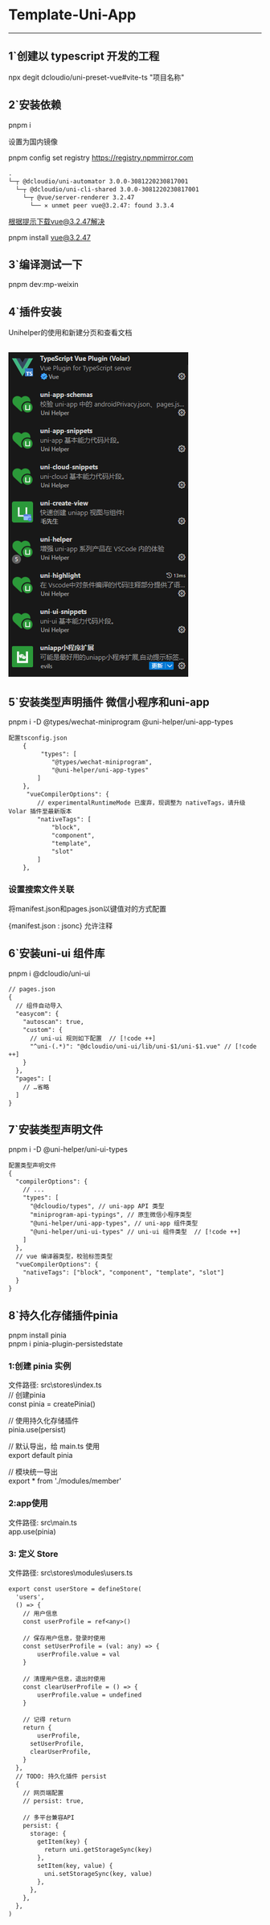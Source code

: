 # Template-Uni-App
---
## 1`创建以 typescript 开发的工程
npx degit dcloudio/uni-preset-vue#vite-ts "项目名称"

## 2`安装依赖
pnpm i 

设置为国内镜像

pnpm config set registry https://registry.npmmirror.com

<!--  WARN  Issues with peer dependencies found -->
```
.
└─┬ @dcloudio/uni-automator 3.0.0-3081220230817001
  └─┬ @dcloudio/uni-cli-shared 3.0.0-3081220230817001
    └─┬ @vue/server-renderer 3.2.47
      └── ✕ unmet peer vue@3.2.47: found 3.3.4
```
根据提示下载vue@3.2.47解决

pnpm install vue@3.2.47

## 3`编译测试一下
pnpm dev:mp-weixin

## 4`插件安装
Unihelper的使用和新建分页和查看文档
## ![Alt text](image.png)

## 5`安装类型声明插件 微信小程序和uni-app
pnpm i -D @types/wechat-miniprogram @uni-helper/uni-app-types
```
配置tsconfig.json 
    {
         "types": [
            "@types/wechat-miniprogram",
            "@uni-helper/uni-app-types"
        ]
    },
     "vueCompilerOptions": {
        // experimentalRuntimeMode 已废弃，现调整为 nativeTags，请升级 Volar 插件至最新版本
        "nativeTags": [
            "block",
            "component",
            "template",
            "slot"
        ]
    },
```
### 设置搜索文件关联
将manifest.json和pages.json以键值对的方式配置

  {manifest.json : jsonc} 允许注释

## 6`安装uni-ui 组件库
pnpm i @dcloudio/uni-ui
```
// pages.json
{
  // 组件自动导入
  "easycom": {
    "autoscan": true,
    "custom": {
      // uni-ui 规则如下配置  // [!code ++]
      "^uni-(.*)": "@dcloudio/uni-ui/lib/uni-$1/uni-$1.vue" // [!code ++]
    }
  },
  "pages": [
    // …省略
  ]
}
```

## 7`安装类型声明文件
pnpm i -D @uni-helper/uni-ui-types
```
配置类型声明文件
{
  "compilerOptions": {
    // ...
    "types": [
      "@dcloudio/types", // uni-app API 类型
      "miniprogram-api-typings", // 原生微信小程序类型
      "@uni-helper/uni-app-types", // uni-app 组件类型
      "@uni-helper/uni-ui-types" // uni-ui 组件类型  // [!code ++]
    ]
  },
  // vue 编译器类型，校验标签类型
  "vueCompilerOptions": {
    "nativeTags": ["block", "component", "template", "slot"]
  }
}
```
## 8`持久化存储插件pinia

pnpm install pinia <br>
pnpm i pinia-plugin-persistedstate

### 1:创建 pinia 实例
文件路径: src\stores\index.ts<br>
// 创建pinia<br>
const pinia = createPinia()

// 使用持久化存储插件<br>
pinia.use(persist)

// 默认导出，给 main.ts 使用<br>
export default pinia

// 模块统一导出<br>
export * from './modules/member'

### 2:app使用
文件路径: src\main.ts<br>
app.use(pinia)
### 3: 定义 Store
文件路径:  src\stores\modules\users.ts<br>
```
export const userStore = defineStore(
  'users',
  () => {
    // 用户信息
    const userProfile = ref<any>()

    // 保存用户信息，登录时使用
    const setUserProfile = (val: any) => {
        userProfile.value = val
    }

    // 清理用户信息，退出时使用
    const clearUserProfile = () => {
        userProfile.value = undefined
    }

    // 记得 return
    return {
        userProfile,
      setUserProfile,
      clearUserProfile,
    }
  },
  // TODO: 持久化插件 persist
  {
    // 网页端配置
    // persist: true,

    // 多平台兼容API
    persist: {
      storage: {
        getItem(key) {
          return uni.getStorageSync(key)
        },
        setItem(key, value) {
          uni.setStorageSync(key, value)
        },
      },
    },
  },
)
```